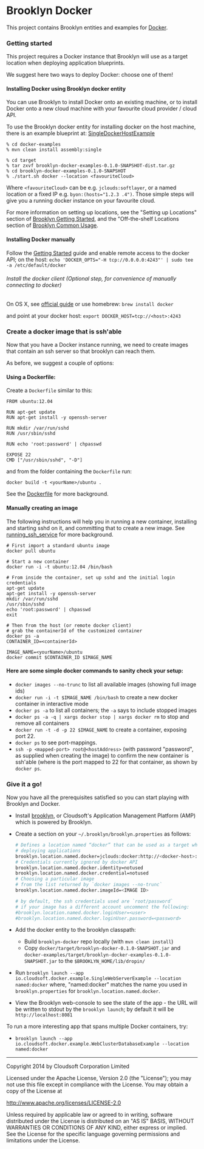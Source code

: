Brooklyn Docker
===============

This project contains Brooklyn entities and examples for [Docker](http://www.docker.io).

### Getting started
This project requires a Docker instance that Brooklyn will use as a target location when deploying application blueprints. 

We suggest here two ways to deploy Docker: choose one of them!

#### Installing Docker using Brooklyn docker entity
You can use Brooklyn to install Docker onto an existing machine, or to install Docker onto a new cloud machine with your favourite cloud provider / cloud API.

To use the Brooklyn docker entity for installing docker on the host machine, there is an example blueprint at: [SingleDockerHostExample](https://github.com/cloudsoft/brooklyn-docker/blob/master/docker-examples/src/main/java/io/cloudsoft/docker/example/SingleDockerHostExample.java)

    % cd docker-examples
    % mvn clean install assembly:single

    % cd target
    % tar zxvf brooklyn-docker-examples-0.1.0-SNAPSHOT-dist.tar.gz
    % cd brooklyn-docker-examples-0.1.0-SNAPSHOT
    % ./start.sh docker --location <favouriteCloud>

Where `<favouriteCloud>` can be e.g. `jclouds:softlayer`, or a named location or a fixed IP e.g. `byon:(hosts="1.2.3
.4")`.
Those simple steps will give you a running docker instance on your favourite cloud.

For more information on setting up locations, see the "Setting up Locations" section of [Brooklyn Getting Started](http://brooklyncentral.github.io/use/guide/quickstart/index.html), 
and the "Off-the-shelf Locations section of [Brooklyn Common Usage](http://brooklyncentral.github.io/use/guide/defining-applications/common-usage.html).

#### Installing Docker manually

Follow the [Getting Started](http://docs.docker.io/en/latest/installation/) guide and enable remote access to the docker API; on the host:
   `echo 'DOCKER_OPTS="-H tcp://0.0.0.0:4243"' | sudo tee -a /etc/default/docker`

###### Install the docker client (Optional step, for convenience of manually connecting to docker)
On OS X, see [official guide](http://docs.docker.io/en/latest/installation/mac/) or use homebrew:
    `brew install docker`
       
and point at your docker host:
    `export DOCKER_HOST=tcp://<host>:4243`

### Create a docker image that is ssh'able
Now that you have a Docker instance running, we need to create images that contain an ssh server so that brooklyn can reach them.

As before, we suggest a couple of options:

#### Using a Dockerfile:

Create a `Dockerfile` similar to this:

	FROM ubuntu:12.04

	RUN apt-get update
	RUN apt-get install -y openssh-server

	RUN mkdir /var/run/sshd
	RUN /usr/sbin/sshd

	RUN echo 'root:password' | chpasswd

	EXPOSE 22
	CMD ["/usr/sbin/sshd", "-D"]

and from the folder containing the `Dockerfile` run:

    docker build -t <yourName>/ubuntu .

See the [Dockerfile](http://docs.docker.io/en/latest/reference/builder/) for more background.

#### Manually creating an image

The following instructions will help you in running a new container, installing and starting sshd on it, and committing that to create a new image. See [running_ssh_service](http://docs.docker.io/en/latest/examples/running_ssh_service/) for more background.

    
	# First import a standard ubuntu image
	docker pull ubuntu

	# Start a new container
	docker run -i -t ubuntu:12.04 /bin/bash

	# From inside the container, set up sshd and the initial login credentials
	apt-get update
	apt-get install -y openssh-server
	mkdir /var/run/sshd
	/usr/sbin/sshd
	echo 'root:password' | chpasswd
	exit

	# Then from the host (or remote docker client)
	# grab the containerId of the customized container
	docker ps -a
	CONTAINER_ID=<containerId>

	IMAGE_NAME=<yourName>/ubuntu
	docker commit $CONTAINER_ID $IMAGE_NAME

#### Here are some simple docker commands to sanity check your setup:
- `docker images --no-trunc` to list all available images (showing full image ids)
- `docker run -i -t $IMAGE_NAME /bin/bash` to create a new docker container in interactive mode
- `docker ps -a` to list all containers; the `-a` says to include stopped images
- `docker ps -a -q | xargs docker stop | xargs docker rm` to stop and remove all containers
- `docker run -t -d -p 22 $IMAGE_NAME` to create a container, exposing port 22.
- `docker ps` to see port-mappings.
- `ssh -p <mapped-port> root@<hostAddress>` (with password "password", as supplied when creating the image) to confirm
  the new container is ssh'able (where <mapped-port> is the port mapped to 22 for that container, as shown by `docker ps`.

### Give it a go!

Now you have all the prerequisites satisfied so you can start playing with Brooklyn and Docker.

* Install [brooklyn](http://brooklyncentral.github.io/use/guide/quickstart/index.html), or Cloudsoft's Application Management Platform (AMP) which is powered by Brooklyn.
* Create a section on your `~/.brooklyn/brooklyn.properties` as follows:

    ```bash
    # Defines a location named “docker” that can be used as a target when
    # deploying applications
    brooklyn.location.named.docker=jclouds:docker:http://<docker-host>:4243
    # Credentials currently ignored by docker API
    brooklyn.location.named.docker.identity=notused
    brooklyn.location.named.docker.credential=notused
    # Choosing a particular image
    # from the list returned by `docker images --no-trunc`
    brooklyn.location.named.docker.imageId=<IMAGE ID>
    
    # by default, the ssh credentials used are `root/password`
    # if your image has a different account uncomment the following:
    #brooklyn.location.named.docker.loginUser=<user>
    #brooklyn.location.named.docker.loginUser.password=<password>
    
* Add the docker entity to the brooklyn classpath:
  * Build `brooklyn-docker` repo locally (with `mvn clean install`)
  * Copy `docker/target/brooklyn-docker-0.1.0-SNAPSHOT.jar` and `docker-examples/target/brooklyn-docker-examples-0.1.0-SNAPSHOT.jar` to the `$BROOKLYN_HOME/lib/dropin/`
* Run `brooklyn launch --app io.cloudsoft.docker.example.SingleWebServerExample --location named:docker`
  where, "named:docker" matches the name you used in `brooklyn.properties` for `brooklyn.location.named.docker`.
* View the Brooklyn web-console to see the state of the app - the URL will be written to stdout by the `brooklyn launch`; by default it will be `http://localhost:8081`

To run a more interesting app that spans multiple Docker containers, try:
* `brooklyn launch --app io.cloudsoft.docker.example.WebClusterDatabaseExample --location named:docker`


----
Copyright 2014 by Cloudsoft Corporation Limited

Licensed under the Apache License, Version 2.0 (the "License");
you may not use this file except in compliance with the License.
You may obtain a copy of the License at

http://www.apache.org/licenses/LICENSE-2.0

Unless required by applicable law or agreed to in writing, software
distributed under the License is distributed on an "AS IS" BASIS,
WITHOUT WARRANTIES OR CONDITIONS OF ANY KIND, either express or implied.
See the License for the specific language governing permissions and
limitations under the License.
